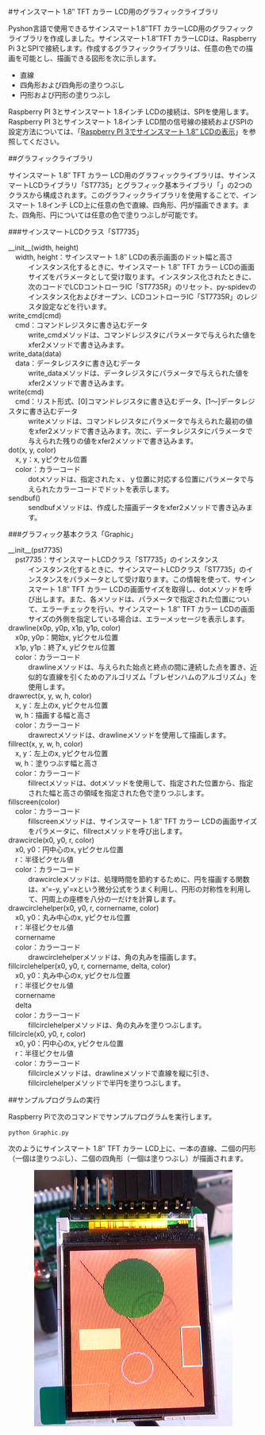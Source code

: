 #サインスマート 1.8″ TFT カラー LCD用のグラフィックライブラリ

Pyshon言語で使用できるサインスマート1.8″TFT カラーLCD用のグラフィックライブラリを作成しました。サインスマート1.8″TFT カラーLCDは、Raspberry Pi 3とSPIで接続します。作成するグラフィックライブラリは、任意の色での描画を可能とし、描画できる図形を次に示します。

* 直線
* 四角形および四角形の塗りつぶし
* 円形および円形の塗りつぶし

Raspberry PI 3とサインスマート 1.8インチ LCDの接続は、SPIを使用します。Raspberry PI 3とサインスマート 1.8インチ LCD間の信号線の接続およびSPIの設定方法については、「[Raspberry PI 3でサインスマート 1.8″ LCDの表示](http://tomosoft.jp/design/?p=7944)」を参照してください。

##グラフィックライブラリ

サインスマート 1.8″ TFT カラー LCD用のグラフィックライブラリは、サインスマートLCDライブラリ「ST7735」とグラフィック基本ライブラリ「」の2つのクラスから構成されます。このグラフィックライブラリを使用することで、インスマート 1.8インチ LCD上に任意の色で直線、四角形、円が描画できます。また、四角形、円については任意の色で塗りつぶしが可能です。

###サインスマートLCDクラス「ST7735」
<dl>
<dt>__init__(width, height)<br>
　width, height：サインスマート 1.8″ LCDの表示画面のドット幅と高さ
</dt>
<dd>インスタンス化するときに、サインスマート 1.8″ TFT カラー LCDの画面サイズをパラメータとして受け取ります。インスタンス化されたときに、次のコードでLCDコントローラIC「ST7735R」のリセット、py-spidevのインスタンス化およびオープン、LCDコントローラIC「ST7735R」のレジスタ設定などを行います。</dd>

<dt>write_cmd(cmd)<br>
　cmd：コマンドレジスタに書き込むデータ
<dd>write_cmdメソッドは、コマンドレジスタにパラメータで与えられた値をxfer2メソッドで書き込みます。</dd>

<dt>write_data(data)<br>
　data：データレジスタに書き込むデータ</dt>
<dd>write_dataメソッドは、データレジスタにパラメータで与えられた値をxfer2メソッドで書き込みます。</dd>

<dt>write(cmd)<br>
　cmd：リスト形式、[0]コマンドレジスタに書き込むデータ、[1～]データレジスタに書き込むデータ</dt>
<dd>writeメソッドは、コマンドレジスタにパラメータで与えられた最初の値をxfer2メソッドで書き込みます。次に、データレジスタにパラメータで与えられた残りの値をxfer2メソッドで書き込みます。</dd>

<dt>dot(x, y, color)<br>
　x, y：x, yピクセル位置<br>
　color：カラーコード</dt>
<dd>dotメソッドは、指定されたｘ、ｙ位置に対応する位置にパラメータで与えられたカラーコードでドットを表示します。</dd>

<dt>sendbuf()</dt>
<dd>sendbufメソッドは、作成した描画データをxfer2メソッドで書き込みます。</dd>
</dl>

###グラフィック基本クラス「Graphic」
<dl>
<dt>__init__(pst7735)<br>
　pst7735：サインスマートLCDクラス「ST7735」のインスタンス</dt>
<dd>インスタンス化するときに、サインスマートLCDクラス「ST7735」のインスタンスをパラメータとして受け取ります。この情報を使って、サインスマート 1.8″ TFT カラー LCDの画面サイズを取得し、dotメソッドを呼び出します。また、各メソッドは、パラメータで指定された位置について、エラーチェックを行い、サインスマート 1.8″ TFT カラー LCDの画面サイズの外側を指定している場合は、エラーメッセージを表示します。</dd>

<dt>drawline(x0p, y0p, x1p, y1p, color)<br>
　x0p, y0p：開始x, yピクセル位置<br>
　x1p, y1p：終了x, yピクセル位置<br>
　color：カラーコード</dt>
<dd>drawlineメソッドは、与えられた始点と終点の間に連続した点を置き、近似的な直線を引くためのアルゴリズム「ブレゼンハムのアルゴリズム」を使用します。</dd>

<dt>drawrect(x, y, w, h, color)<br>
　x, y：左上のx, yピクセル位置<br>
　w, h：描画する幅と高さ<br>
　color：カラーコード</dt>
<dd>drawrectメソッドは、drawlineメソッドを使用して描画します。</dd>

<dt>fillrect(x, y, w, h, color)<br>
　x, y：左上のx, yピクセル位置<br>
　w, h：塗りつぶす幅と高さ<br>
　color：カラーコード</dt>
<dd>fillrectメソッドは、dotメソッドを使用して、指定された位置から、指定された幅と高さの領域を指定された色で塗りつぶします。</dd>

<dt>fillscreen(color)<br>
　color：カラーコード</dt>
<dd>fillscreenメソッドは、サインスマート 1.8″ TFT カラー LCDの画面サイズをパラメータに、fillrectメソッドを呼び出します。</dd>

<dt>drawcircle(x0, y0, r, color)<br>
　x0, y0：円中心のx, yピクセル位置<br>
　r：半径ピクセル値<br>
　color：カラーコード</dt>
<dd>drawcircleメソッドは、処理時間を節約するために、円を描画する関数は、x'=-y, y'=xという微分公式をうまく利用し、円形の対称性を利用して、円周上の座標を八分の一だけを計算します。</dd>

<dt>drawcirclehelper(x0, y0, r, cornername, color)<br>
　x0, y0：丸み中心のx, yピクセル位置<br>
　r：半径ピクセル値<br>
　cornername<br>
　color：カラーコード</dt>
<dd>drawcirclehelperメソッドは、角の丸みを描画します。</dd>

<dt>fillcirclehelper(x0, y0, r, cornername, delta, color)<br>
　x0, y0：丸み中心のx, yピクセル位置<br>
　r：半径ピクセル値<br>
　cornername<br>
　delta<br>
　color：カラーコード</dt>
<dd>fillcirclehelperメソッドは、角の丸みを塗りつぶします。</dd>

<dt>fillcircle(x0, y0, r, color)<br>
　x0, y0：円中心のx, yピクセル位置 <br>
　r：半径ピクセル値 <br>
　color：カラーコード</dt>
<dd>fillcircleメソッドは、drawlineメソッドで直線を縦に引き、fillcirclehelperメソッドで半円を塗りつぶします。</dd>

</dl>
##サンプルプログラムの実行

Raspberry Piで次のコマンドでサンプルプログラムを実行します。

```
python Graphic.py
```

次のようにサインスマート 1.8″ TFT カラー LCD上に、一本の直線、二個の円形（一個は塗りつぶし）、二個の四角形（一個は塗りつぶし）が描画されます。
<div align="center" ><img src="https://github.com/tomosoft-jp/SainSmartLcd/blob/master/images/lcd02.jpg"></div>
